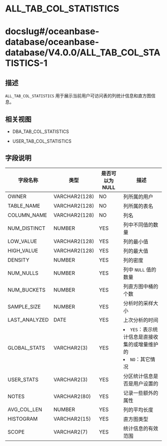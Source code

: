 ALL_TAB_COL_STATISTICS
===========================================

# docslug#/oceanbase-database/oceanbase-database/V4.0.0/ALL_TAB_COL_STATISTICS-1

描述
--------------------

`ALL_TAB_COL_STATISTICS` 用于展示当前用户可访问表的列统计信息和直方图信息。

相关视图
----------------------

* DBA_TAB_COL_STATISTICS

* USER_TAB_COL_STATISTICS

字段说明
----------------------

|     字段名称      |      类型       | **是否可以为 NULL** |                                                               描述                                                               |
|---------------|---------------|----------------|--------------------------------------------------------------------------------------------------------------------------------|
| OWNER         | VARCHAR2(128) | NO             | 列所属的用户                                                                                                                         |
| TABLE_NAME    | VARCHAR2(128) | NO             | 列所属的表名                                                                                                                         |
| COLUMN_NAME   | VARCHAR2(128) | NO             | 列名                                                                                                                             |
| NUM_DISTINCT  | NUMBER        | YES            | 列中不同值的数量                                                                                                                       |
| LOW_VALUE     | VARCHAR2(128) | YES            | 列的最小值                                                                                                                          |
| HIGH_VALUE    | VARCHAR2(128) | YES            | 列的最大值                                                                                                                          |
| DENSITY       | NUMBER        | YES            | 列的密度                                                                                                                           |
| NUM_NULLS     | NUMBER        | YES            | 列中 `NULL` 值的数量                                                                                                                 |
| NUM_BUCKETS   | NUMBER        | YES            | 列直方图中桶的个数                                                                                                                      |
| SAMPLE_SIZE   | NUMBER        | YES            | 分析时的采样大小                                                                                                                       |
| LAST_ANALYZED | DATE          | YES            | 上次分析的时间                                                                                                                        |
| GLOBAL_STATS  | VARCHAR2(3)   | YES            | <li> `YES`：表示统计信息是直接收集的或增量维护的   <li> `NO`：其它情况    |
| USER_STATS    | VARCHAR2(3)   | YES            | 分区统计信息是否是用户设置的                                                                                                                 |
| NOTES         | VARCHAR2(80)  | YES            | 记录一些额外的属性                                                                                                                      |
| AVG_COL_LEN   | NUMBER        | YES            | 列的平均长度                                                                                                                         |
| HISTOGRAM     | VARCHAR2(15)  | YES            | 直方图类型                                                                                                                          |
| SCOPE         | VARCHAR2(7)   | YES            | 统计信息的有效范围                                                                                                                      |
